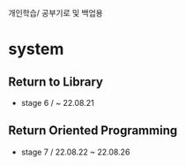 <text> 개인학습/ 공부기로 및 백업용 </text>

# system

## Return to Library 
- stage 6 / ~ 22.08.21


## Return Oriented Programming
- stage 7 / 22.08.22 ~ 22.08.26
